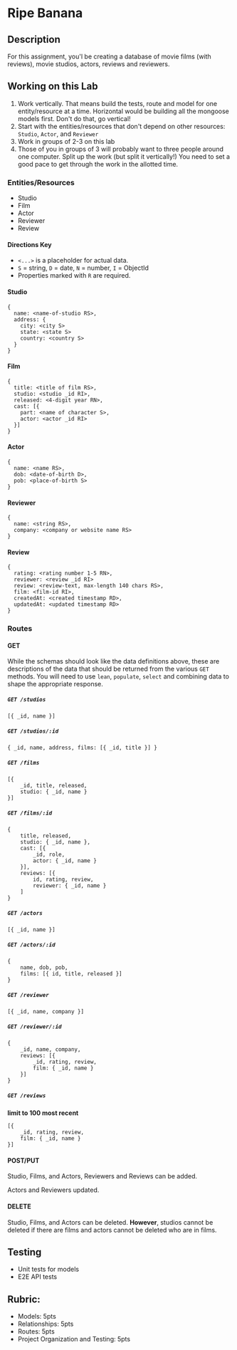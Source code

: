 Ripe Banana
===

## Description

For this assignment, you'l be creating a database of movie films (with reviews), movie studios, actors, reviews and reviewers.

## Working on this Lab

1. Work vertically. That means build the tests, route and model for one entity/resource at a time. Horizontal would be building all the mongoose models first. Don't do that, go vertical!
1. Start with the entities/resources that don't depend on other resources: `Studio`, `Actor`, and `Reviewer`
1. Work in groups of 2-3 on this lab
1. Those of you in groups of 3 will probably want to three people around one computer. Split up the work (but split it vertically!) You need to set a good pace to get through the work in the allotted time.

### Entities/Resources

* Studio
* Film
* Actor
* Reviewer
* Review

#### Directions Key
* `<...>` is a placeholder for actual data.
* `S` = string, `D` = date, `N` = number, `I` = ObjectId
* Properties marked with `R` are required.

#### Studio

```
{
  name: <name-of-studio RS>,
  address: {
    city: <city S>
    state: <state S>
    country: <country S>
  }
}
```

#### Film

```
{
  title: <title of film RS>,
  studio: <studio _id RI>,
  released: <4-digit year RN>,
  cast: [{
    part: <name of character S>,
    actor: <actor _id RI>
  }]
}
```

#### Actor

```
{ 
  name: <name RS>,
  dob: <date-of-birth D>,
  pob: <place-of-birth S>
}
```

#### Reviewer

```
{ 
  name: <string RS>,
  company: <company or website name RS>
}
```


#### Review

```
{ 
  rating: <rating number 1-5 RN>,
  reviewer: <review _id RI>
  review: <review-text, max-length 140 chars RS>,
  film: <film-id RI>,
  createdAt: <created timestamp RD>,
  updatedAt: <updated timestamp RD>
}
```


### Routes

#### GET

While the schemas should look like the data definitions above, these are descriptions of the data that should be returned from the various `GET` methods. You will need to use `lean`, `populate`, `select` and combining data to shape the appropriate response. 

##### `GET /studios`
```
[{ _id, name }]
```

##### `GET /studios/:id`

```
{ _id, name, address, films: [{ _id, title }] }
```

##### `GET /films`

```
[{ 
    _id, title, released, 
    studio: { _id, name } 
}]
```

##### `GET /films/:id`

```
{   
    title, released, 
    studio: { _id, name }, 
    cast: [{ 
        _id, role, 
        actor: { _id, name }
    }], 
    reviews: [{ 
        id, rating, review, 
        reviewer: { _id, name }
    ]
}
```

##### `GET /actors`

```
[{ _id, name }]
```

##### `GET /actors/:id`

```
{ 
    name, dob, pob,     
    films: [{ id, title, released }] 
}
```

##### `GET /reviewer`

```
[{ _id, name, company }]
```

##### `GET /reviewer/:id`

```
{ 
    _id, name, company, 
    reviews: [{ 
        _id, rating, review, 
        film: { _id, name }
    }] 
}
```

##### `GET /reviews`

**limit to 100 most recent**

```
[{ 
    _id, rating, review, 
    film: { _id, name }
}] 
```



#### POST/PUT

Studio, Films, and Actors, Reviewers and Reviews can be added.

Actors and Reviewers updated.

#### DELETE

Studio, Films, and Actors can be deleted. **However**, studios cannot be deleted if there are films and actors cannot be deleted who are in films.

## Testing

* Unit tests for models
* E2E API tests

## Rubric:

* Models: 5pts
* Relationships: 5pts
* Routes: 5pts
* Project Organization and Testing: 5pts
